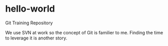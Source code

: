 # hello-world
Git Training Repository

We use SVN at work so the concept of Git is familier to me. Finding the time to leverage it is another story.

